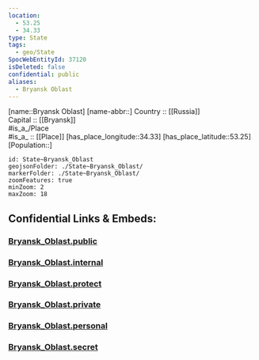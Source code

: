 ```yaml
---
location:
  - 53.25
  - 34.33
type: State
tags:
  - geo/State
SpocWebEntityId: 37120
isDeleted: false
confidential: public
aliases:
  - Bryansk Oblast
---
```

[name::Bryansk Oblast] 
[name-abbr::] 
Country :: [[Russia]]  
Capital :: [[Bryansk]]  
#is_a_/Place  
#is_a_ :: [[Place]] 
[has_place_longitude::34.33] 
[has_place_latitude::53.25] 
[Population::] 



```leaflet
id: State~Bryansk_Oblast
geojsonFolder: ./State~Bryansk_Oblast/
markerFolder: ./State~Bryansk_Oblast/
zoomFeatures: true 
minZoom: 2 
maxZoom: 18
```


## Confidential Links & Embeds: 

### [Bryansk_Oblast.public](/_public/\Earth\Continent\Europe\Europe~East\Russia\Russia~CentralBryansk_Oblast.public.md) 

### [Bryansk_Oblast.internal](/_internal/\Earth\Continent\Europe\Europe~East\Russia\Russia~CentralBryansk_Oblast.internal.md) 

### [Bryansk_Oblast.protect](/_protect/\Earth\Continent\Europe\Europe~East\Russia\Russia~CentralBryansk_Oblast.protect.md) 

### [Bryansk_Oblast.private](/_private/\Earth\Continent\Europe\Europe~East\Russia\Russia~CentralBryansk_Oblast.private.md) 

### [Bryansk_Oblast.personal](/_personal/\Earth\Continent\Europe\Europe~East\Russia\Russia~CentralBryansk_Oblast.personal.md) 

### [Bryansk_Oblast.secret](/_secret/\Earth\Continent\Europe\Europe~East\Russia\Russia~CentralBryansk_Oblast.secret.md)

